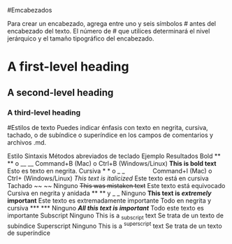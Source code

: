 #Emcabezados

Para crear un encabezado, agrega entre uno y seis símbolos # antes del encabezado del texto. El número de # que utilices determinará el nivel jerárquico y el tamaño tipográfico del encabezado.

# A first-level heading
## A second-level heading
### A third-level heading

#Estilos de texto
Puedes indicar énfasis con texto en negrita, cursiva, tachado, o de subíndice o superíndice en los campos de comentarios y archivos .md.

Estilo	Sintaxis	Métodos abreviados de teclado	Ejemplo	Resultados
Bold	** ** o __ __	Command+B (Mac) o Ctrl+B (Windows/Linux)	**This is bold text**	Esto es texto en negrita.
Cursiva	* * o _ _     	Command+I (Mac) o CtrI+ (Windows/Linux)	_This text is italicized_	Este texto está en cursiva
Tachado	~~ ~~	Ninguno	~~This was mistaken text~~	Este texto está equivocado
Cursiva en negrita y anidada	** ** y _ _	Ninguno	**This text is _extremely_ important**	Este texto es extremadamente importante
Todo en negrita y cursiva	*** ***	Ninguno	***All this text is important***	Todo este texto es importante
Subscript	<sub> </sub>	Ninguno	This is a <sub>subscript</sub> text	Se trata de un texto de subíndice
Superscript	<sup> </sup>	Ninguno	This is a <sup>superscript</sup> text	Se trata de un texto de superíndice



